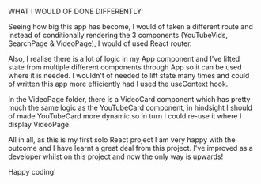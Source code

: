 WHAT I WOULD OF DONE DIFFERENTLY:

Seeing how big this app has become, I would of taken a different route and instead of conditionally rendering the 3 components (YouTubeVids, SearchPage & VideoPage), I would of used React router.

Also, I realise there is a lot of logic in my App component and I've lifted state from multiple different components through App so it can be used where it is needed. I wouldn't of needed to lift state many times and could of written this app more efficiently had I used the useContext hook.

In the VideoPage folder, there is a VideoCard component which has pretty much the same logic as the YouTubeCard component, in hindsight I should of made YouTubeCard more dynamic so in turn I could re-use it where I display VideoPage.

All in all, as this is my first solo React project I am very happy with the outcome and I have learnt a great deal from this project. I've improved as a developer whilst on this project and now the only way is upwards!

Happy coding!
